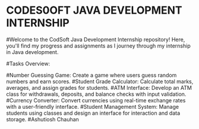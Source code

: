# CODES0OFT JAVA DEVELOPMENT INTERNSHIP
#Welcome to the CodSoft Java Development Internship repository! Here, you'll find my progress and assignments as I journey through my internship in Java development.

#Tasks Overview:

#Number Guessing Game: Create a game where users guess random numbers and earn scores.
#Student Grade Calculator: Calculate total marks, averages, and assign grades for students.
#ATM Interface: Develop an ATM class for withdrawals, deposits, and balance checks with input validation.
#Currency Converter: Convert currencies using real-time exchange rates with a user-friendly interface.
#Student Management System: Manage students using classes and design an interface for interaction and data storage.
#Ashutiosh Chauhan
 

